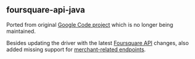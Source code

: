 ## foursquare-api-java

Ported from original [Google Code project](https://code.google.com/p/foursquare-api-java/) which is no longer being maintained.

Besides updating the driver with the latest [Foursquare API](https://developer.foursquare.com/) changes, also added missing support for 
[merchant-related endpoints](https://developer.foursquare.com/overview/merchants). 
